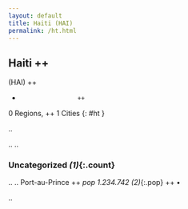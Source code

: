 ```yaml
---
layout: default
title: Haiti (HAI)
permalink: /ht.html
---
```



## Haiti   ++
(HAI)  ++
-                     ++
0 Regions, ++
1 Cities
{: #ht }

.. 




.. 
.. 


### Uncategorized _(1)_{:.count}


..
..
Port-au-Prince  ++
 _pop 1.234.742 (2)_{:.pop} ++
•




.. 
 
